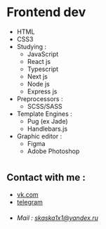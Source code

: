 
# Frontend dev
<!-- - Working on a [project](https://skaska1x1.github.io/OnlineCourse/) -->
<!-- # -->
- HTML
- CSS3
- Studying :
  - JavaScript
  - React js
  - Typescript
  - Next js
  - Node js
  - Express js
- Preprocessors : 
  - SCSS/SASS
- Template Engines :
  - Pug (ex Jade)
  - Handlebars.js
- Graphic editor : 
  - Figma
  - Adobe Photoshop
#
## Contact with me :
- [vk.com](https://vk.com/sheningor)
- [telegram](https://t.me/skaska1x1)
- ###### Mail : <skaska1x1@yandex.ru> ######

<!--
**skaska1x1/skaska1x1** is a ✨ _special_ ✨ repository because its `README.md` (this file) appears on your GitHub profile.

Here are some ideas to get you started:

- 🔭 I’m currently working on ...
- 🌱 I’m currently learning ...
- 👯 I’m looking to collaborate on ...
- 🤔 I’m looking for help with ...
- 💬 Ask me about ...
- 📫 How to reach me: ...
- 😄 Pronouns: ...
- ⚡ Fun fact: ...
- ###### Mail : <skaska1x1@yandex.ru> ######
-->
 <!-- [mail]:skaska1x1@yandex.ru -->
